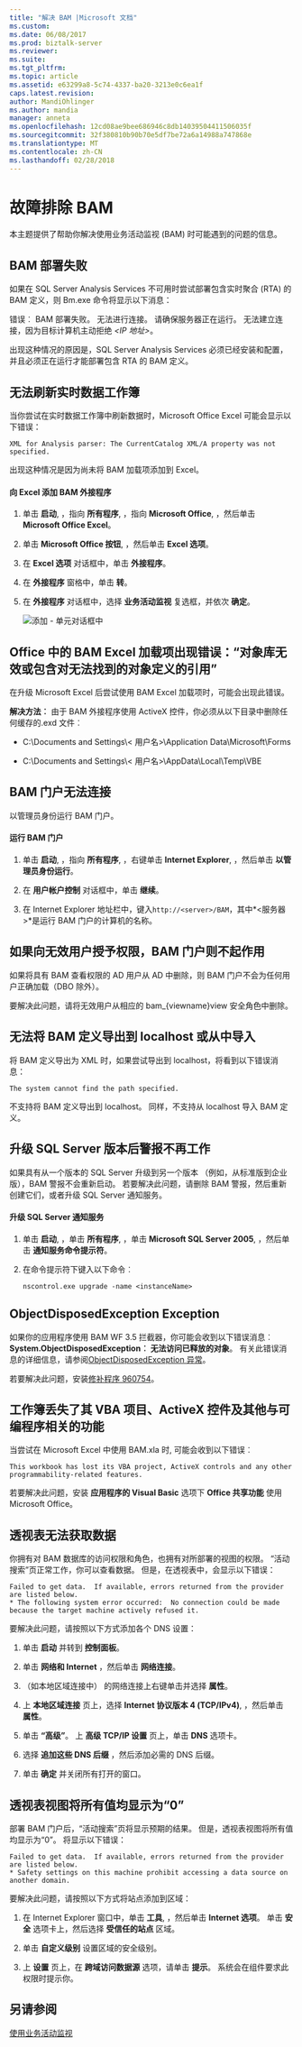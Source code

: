 ```yaml
---
title: "解决 BAM |Microsoft 文档"
ms.custom: 
ms.date: 06/08/2017
ms.prod: biztalk-server
ms.reviewer: 
ms.suite: 
ms.tgt_pltfrm: 
ms.topic: article
ms.assetid: e63299a8-5c74-4337-ba20-3213e0c6ea1f
caps.latest.revision: 
author: MandiOhlinger
ms.author: mandia
manager: anneta
ms.openlocfilehash: 12cd08ae9bee686946c8db14039504411506035f
ms.sourcegitcommit: 32f380810b90b70e5df7be72a6a14988a747868e
ms.translationtype: MT
ms.contentlocale: zh-CN
ms.lasthandoff: 02/28/2018
---
```

# <a name="troubleshooting-bam"></a>故障排除 BAM
本主题提供了帮助你解决使用业务活动监视 (BAM) 时可能遇到的问题的信息。  
  
## <a name="bam-deployment-failed"></a>BAM 部署失败  
 如果在 SQL Server Analysis Services 不可用时尝试部署包含实时聚合 (RTA) 的 BAM 定义，则 Bm.exe 命令将显示以下消息：  
  
 错误︰ BAM 部署失败。 无法进行连接。 请确保服务器正在运行。 无法建立连接，因为目标计算机主动拒绝 *\<IP 地址\>*。  
  
 出现这种情况的原因是，SQL Server Analysis Services 必须已经安装和配置，并且必须正在运行才能部署包含 RTA 的 BAM 定义。  
  
## <a name="cannot-refresh-the-live-data-workbook"></a>无法刷新实时数据工作簿  
 当你尝试在实时数据工作簿中刷新数据时，Microsoft Office Excel 可能会显示以下错误：  
  
 `XML for Analysis parser: The CurrentCatalog XML/A property was not specified.`  
  
 出现这种情况是因为尚未将 BAM 加载项添加到 Excel。  
  
#### <a name="add-the-bam-add-in-to-excel"></a>向 Excel 添加 BAM 外接程序  
  
1.  单击 **启动**, ，指向 **所有程序**, ，指向 **Microsoft Office**, ，然后单击 **Microsoft Office Excel**。  
  
2.  单击 **Microsoft Office 按钮**, ，然后单击 **Excel 选项**。  
  
3.  在 **Excel 选项** 对话框中，单击 **外接程序**。  
  
4.  在 **外接程序** 窗格中，单击 **转**。  
  
5.  在 **外接程序** 对话框中，选择 **业务活动监视** 复选框，并依次 **确定**。  
  
     ![添加 &#45; 单元对话框中](../core/media/addins.gif "外接程序")  
  
## <a name="errorobject-library-invalid-or-contains-references-to-object-definitions-that-could-not-be-found-with-bam-excel-add-in-in-office"></a>Office 中的 BAM Excel 加载项出现错误：“对象库无效或包含对无法找到的对象定义的引用”  
 在升级 Microsoft Excel 后尝试使用 BAM Excel 加载项时，可能会出现此错误。  
  
 **解决方法︰** 由于 BAM 外接程序使用 ActiveX 控件，你必须从以下目录中删除任何缓存的.exd 文件︰  
  
-   C:\Documents and Settings\\< 用户名\>\Application Data\Microsoft\Forms  
  
-   C:\Documents and Settings\\< 用户名\>\AppData\Local\Temp\VBE  
  
## <a name="bam-portal-cannot-connect"></a>BAM 门户无法连接  
以管理员身份运行 BAM 门户。  
  
#### <a name="run-the-bam-portal"></a>运行 BAM 门户
  
1.  单击 **启动**, ，指向 **所有程序**, ，右键单击 **Internet Explorer**, ，然后单击 **以管理员身份运行**。  
  
2.  在 **用户帐户控制** 对话框中，单击 **继续**。  
  
3.  在 Internet Explorer 地址栏中，键入`http://<server>/BAM`，其中*\<服务器\>*是运行 BAM 门户的计算机的名称。  
  
## <a name="bam-portal-does-not-work-if-invalid-users-are-granted-permissions"></a>如果向无效用户授予权限，BAM 门户则不起作用  
 如果将具有 BAM 查看权限的 AD 用户从 AD 中删除，则 BAM 门户不会为任何用户正确加载（DBO 除外）。  
  
 要解决此问题，请将无效用户从相应的 bam_{viewname}view 安全角色中删除。  
  
## <a name="cannot-export-or-import-a-bam-definition-to-localhost"></a>无法将 BAM 定义导出到 localhost 或从中导入  
 将 BAM 定义导出为 XML 时，如果尝试导出到 localhost，将看到以下错误消息：  
  
 `The system cannot find the path specified.`  
  
 不支持将 BAM 定义导出到 localhost。 同样，不支持从 localhost 导入 BAM 定义。  
  
## <a name="alerts-do-not-work-after-upgrading-sql-server-editions"></a>升级 SQL Server 版本后警报不再工作  
 如果具有从一个版本的 SQL Server 升级到另一个版本 （例如，从标准版到企业版），BAM 警报不会重新启动。 若要解决此问题，请删除 BAM 警报，然后重新创建它们，或者升级 SQL Server 通知服务。  
  
#### <a name="upgrade-the-sql-server-notification-service"></a>升级 SQL Server 通知服务  
  
1.  单击 **启动**, ，单击 **所有程序**, ，单击 **Microsoft SQL Server 2005**, ，然后单击 **通知服务命令提示符**。  
  
2.  在命令提示符下键入以下命令︰  
  
     `nscontrol.exe upgrade -name <instanceName>`  
  
## <a name="objectdisposedexception-exception"></a>ObjectDisposedException Exception  
 如果你的应用程序使用 BAM WF 3.5 拦截器，你可能会收到以下错误消息︰ **System.ObjectDisposedException︰ 无法访问已释放的对象**。 有关此错误消息的详细信息，请参阅[ObjectDisposedException 异常](https://support.microsoft.com/help/960754)。 

若要解决此问题，安装[修补程序 960754](https://support.microsoft.com/help/960754)。 
  
## <a name="workbook-has-lost-its-vba-project-activex-controls-and-other-programmability-related-features"></a>工作簿丢失了其 VBA 项目、ActiveX 控件及其他与可编程序相关的功能  
 当尝试在 Microsoft Excel 中使用 BAM.xla 时, 可能会收到以下错误︰  
  
 `This workbook has lost its VBA project, ActiveX controls and any other programmability-related features.`  
  
 若要解决此问题，安装 **应用程序的 Visual Basic** 选项下 **Office 共享功能** 使用 Microsoft Office。  
  
## <a name="pivot-table-fails-to-get-the-data"></a>透视表无法获取数据  
 你拥有对 BAM 数据库的访问权限和角色，也拥有对所部署的视图的权限。 “活动搜索”页正常工作，你可以查看数据。 但是，在透视表中，会显示以下错误：  
  
```  
Failed to get data.  If available, errors returned from the provider are listed below.  
* The following system error occurred:  No connection could be made because the target machine actively refused it.  
```  
  
 要解决此问题，请按照以下方式添加各个 DNS 设置：  
  
1.  单击 **启动** 并转到 **控制面板**。  
  
2.  单击 **网络和 Internet** ，然后单击 **网络连接**。  
  
3.  （如本地区域连接中） 的网络连接上右键单击并选择 **属性**。  
  
4.  上 **本地区域连接** 页上，选择 **Internet 协议版本 4 (TCP/IPv4)**, ，然后单击 **属性**。  
  
5.  单击 **“高级”**。 上 **高级 TCP/IP 设置** 页上，单击 **DNS** 选项卡。  
  
6.  选择 **追加这些 DNS 后缀** ，然后添加必需的 DNS 后缀。  
  
7.  单击 **确定** 并关闭所有打开的窗口。  
  
## <a name="pivot-table-view-shows-all-values-as-0"></a>透视表视图将所有值均显示为“0”  
 部署 BAM 门户后，“活动搜索”页将显示预期的结果。 但是，透视表视图将所有值均显示为“0”。 将显示以下错误：  
  
```  
Failed to get data.  If available, errors returned from the provider are listed below.  
* Safety settings on this machine prohibit accessing a data source on another domain.  
```  
  
 要解决此问题，请按照以下方式将站点添加到区域：  
  
1.  在 Internet Explorer 窗口中，单击 **工具**, ，然后单击 **Internet 选项**。 单击 **安全** 选项卡上，然后选择 **受信任的站点** 区域。  
  
2.  单击 **自定义级别** 设置区域的安全级别。  
  
3.  上 **设置** 页上，在 **跨域访问数据源** 选项，请单击 **提示**。 系统会在组件要求此权限时提示你。  
  
## <a name="see-also"></a>另请参阅  
 [使用业务活动监视](../core/using-business-activity-monitoring.md)